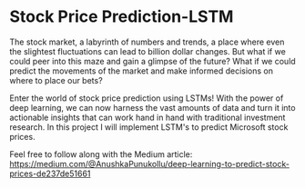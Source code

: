 # Stock Price Prediction-LSTM

The stock market, a labyrinth of numbers and trends, a place where even the slightest fluctuations can lead to billion dollar changes. But what if we could peer into this maze and gain a glimpse of the future? What if we could predict the movements of the market and make informed decisions on where to place our bets?

Enter the world of stock price prediction using LSTMs! With the power of deep learning, we can now harness the vast amounts of data and turn it into actionable insights that can work hand in hand with traditional investment research. In this project I will implement LSTM's to predict Microsoft stock prices. 

Feel free to follow along with the Medium article: https://medium.com/@AnushkaPunukollu/deep-learning-to-predict-stock-prices-de237de51661
